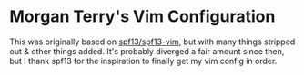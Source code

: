 
Morgan Terry's Vim Configuration
================================

This was originally based on [spf13/spf13-vim](https://github.com/spf13/spf13-vim), but with many things stripped out & other things added. It's probably diverged a fair amount since then, but I thank spf13 for the inspiration to finally get my vim config in order.
